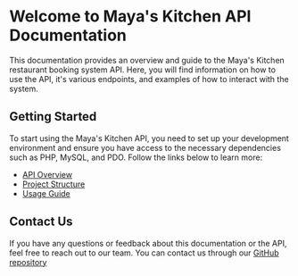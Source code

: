 # Welcome to Maya's Kitchen API Documentation

This documentation provides an overview and guide to the Maya's Kitchen restaurant booking system API. Here, you will find information on how to use the API, it's various endpoints, and examples of how to interact with the system.


## Getting Started

To start using the Maya's Kitchen API, you need to set up your development environment and ensure you have access to the necessary dependencies such as PHP, MySQL, and PDO. Follow the links below to learn more:

- [API Overview](api_overview.md)
- [Project Structure](project_structure.md)
- [Usage Guide](api_endpoints.md)


## Contact Us

If you have any questions or feedback about this documentation or the API, feel free to reach out to our team. You can contact us through our [GitHub repository](https://github.com/MayaCamilleri16/mayakitchen)


